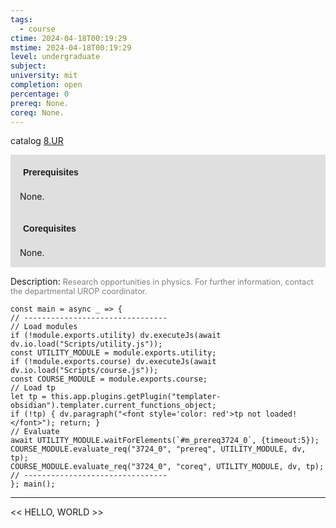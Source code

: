 ```yaml
---
tags:
  - course
ctime: 2024-04-18T00:19:29
mstime: 2024-04-18T00:19:29
level: undergraduate
subject: 
university: mit
completion: open
percentage: 0
prereq: None.
coreq: None.
---
```


catalog [8.UR](http://student.mit.edu/catalog/m8a.html#8.UR)

<span style="display: block; padding: 15px; background-color: rgb(100, 100, 100, 0.2);"><font id="m_prereq3724_0" style="display: block; font-family: Arial, sans-serif; font-weight: bold; padding: 5px">Prerequisites</font><br><span id="prereq3724_0">None.</span></span>
<span style="display: block; padding: 15px; background-color: rgb(100, 100, 100, 0.2);"><font id="m_coreq3724_0" style="display: block; font-family: Arial, sans-serif; font-weight: bold; padding: 5px">Corequisites</font><br><span id="coreq3724_0">None.</span></span>

<font style="">Description:</font>
<font style="color: grey; font-size: 0.8rem;">Research opportunities in physics. For further information, contact the departmental UROP coordinator.</font>

```dataviewjs
const main = async _ => {
// --------------------------------
// Load modules
if (!module.exports.utility) dv.executeJs(await dv.io.load("Scripts/utility.js"));
const UTILITY_MODULE = module.exports.utility;
if (!module.exports.course) dv.executeJs(await dv.io.load("Scripts/course.js"));
const COURSE_MODULE = module.exports.course;
// Load tp
let tp = this.app.plugins.getPlugin("templater-obsidian").templater.current_functions_object;
if (!tp) { dv.paragraph("<font style='color: red'>tp not loaded!</font>"); return; }
// Evaluate
await UTILITY_MODULE.waitForElements(`#m_prereq3724_0`, {timeout:5});
COURSE_MODULE.evaluate_req("3724_0", "prereq", UTILITY_MODULE, dv, tp);
COURSE_MODULE.evaluate_req("3724_0", "coreq", UTILITY_MODULE, dv, tp);
// --------------------------------
}; main();
```

---

<< HELLO, WORLD >>
